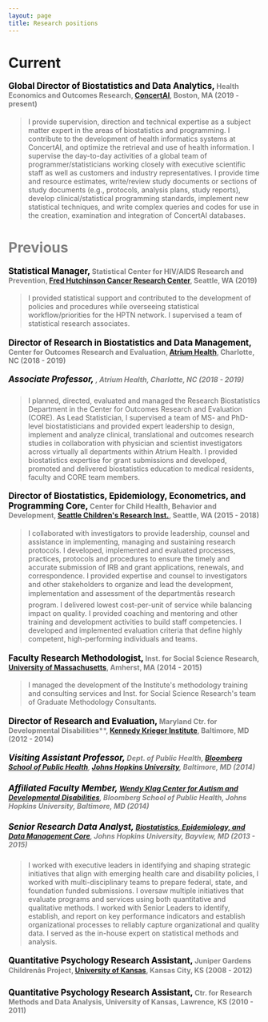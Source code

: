 ```yaml
---
layout: page
title: Research positions 
---
```


# Current 
#### <span style="color:black; font-size:120%">**Global Director of Biostatistics and Data Analytics**,</span> <span style="color:grey; font-size:100%">Health Economics and Outcomes Research, [ConcertAI](https://www.concertai.com/), Boston, MA (2019 - present)</span> 
 
> I provide supervision, direction and technical expertise as a subject matter expert in the areas of biostatistics and programming. I contribute to the development of health informatics systems at ConcertAI, and optimize the retrieval and use of health information. I supervise the day-to-day activities of a global team of programmer/statisticians working closely with executive scientific staff as well as customers and industry representatives. I provide time and resource estimates, write/review study documents or sections of study documents (e.g., protocols, analysis plans, study reports), develop clinical/statistical programming standards, implement new statistical techniques, and write complex queries and codes for use in the creation, examination and integration of ConcertAI databases. 

# <span style="color:grey">Previous</span> 
#### <span style="color:black; font-size:120%">**Statistical Manager**,</span> <span style="color:grey; font-size:100%"> Statistical Center for HIV/AIDS Research and Prevention, [Fred Hutchinson Cancer Research Center](http://www.fredhutch.org), Seattle, WA (2019)</span> 
  
> I provided statistical support and contributed to the development of policies and procedures while overseeing statistical workflow/priorities for the HPTN network. I supervised a team of statistical research associates.  

#### <span style="color:black; font-size:120%">**Director of Research in Biostatistics and Data Management**,</span> <span style="color:grey; font-size:100%"> Center for Outcomes Research and Evaluation, [Atrium Health](https://atriumhealth.org), Charlotte, NC (2018 - 2019)</span>
##### <span style="color:black; font-size:120%">**Associate Professor**,</span> <span style="color:grey; font-size:100%">, Atrium Health, Charlotte, NC (2018 - 2019)</span>   
  
> I planned, directed, evaluated and managed the Research Biostatistics Department in the Center for Outcomes Research and Evaluation (CORE). As Lead Statistician, I supervised a team of MS- and PhD-level biostatisticians and provided expert leadership to design, implement and analyze clinical, translational and outcomes research studies in collaboration with physician and scientist investigators across virtually all departments within Atrium Health. I provided biostatistics expertise for grant submissions and developed, promoted and delivered biostatistics education to medical residents, faculty and CORE team members.

#### <span style="color:black; font-size:120%">**Director of Biostatistics, Epidemiology, Econometrics, and Programming Core**,</span> <span style="color:grey; font-size:100%"> Center for Child Health, Behavior and Development, [Seattle Children's Research Inst.](https://www.seattlechildrens.org/research), Seattle, WA (2015 - 2018)</span>

> I collaborated with investigators to provide leadership, counsel and assistance in implementing, managing and sustaining research protocols. I developed, implemented and evaluated processes, practices, protocols and procedures to ensure the timely and accurate submission of IRB and grant applications, renewals, and correspondence. I provided expertise and counsel to investigators and other stakeholders to organize and lead the development, implementation and assessment of the departmentâs research program. I delivered lowest cost-per-unit of service while balancing impact on quality. I provided coaching and mentoring and other training and development activities to build staff competencies. I developed and implemented evaluation criteria that define highly competent, high-performing individuals and teams.

#### <span style="color:black; font-size:120%">**Faculty Research Methodologist**,</span> <span style="color:grey; font-size:100%"> Inst. for Social Science Research, [University of Massachusetts](https://www.umass.edu), Amherst, MA (2014 - 2015)</span>

> I managed the development of the Institute's methodology training and consulting services and Inst. for Social Science Research's team of Graduate Methodology Consultants.

#### <span style="color:black; font-size:120%">**Director of Research and Evaluation**,</span> <span style="color:grey; font-size:100%"> Maryland Ctr. for Developmental Disabilities**, [Kennedy Krieger Institute](https://www.kennedykrieger.org), Baltimore, MD (2012 - 2014)</span>
##### <span style="color:black; font-size:120%">**Visiting Assistant Professor**,</span> <span style="color:grey; font-size:100%"> Dept. of Public Health, [Bloomberg School of Public Health](https://www.jhsph.edu/), [Johns Hopkins University](https://www.jhu.edu), Baltimore, MD (2014)</span>
##### <span style="color:black; font-size:120%">**Affiliated Faculty Member**,</span> <span style="color:grey; font-size:100%"> [Wendy Klag Center for Autism and Developmental Disabilities](https://www.jhsph.edu/research/centers-and-institutes/wendy-klag-center-for-autism-and-developmental-disabilities/), Bloomberg School of Public Health, Johns Hopkins University, Baltimore, MD (2014) </span>
##### <span style="color:black; font-size:120%">**Senior Research Data Analyst**,</span> <span style="color:grey; font-size:100%"> [Biostatistics, Epidemiology, and Data Management Core](http://beadcore.jhu.edu/), Johns Hopkins University, Bayview, MD (2013 - 2015) </span> 
  
> I worked with executive leaders in identifying and shaping strategic initiatives that align with emerging health care and disability policies, I worked with multi-disciplinary teams to prepare federal, state, and foundation funded submissions. I oversaw multiple initiatives that evaluate programs and services using both quantitative and qualitative methods. I worked with Senior Leaders to identify, establish, and report on key performance indicators and establish organizational processes to reliably capture organizational and quality data. I served as the in-house expert on statistical methods and analysis.

#### <span style="color:black; font-size:120%">**Quantitative Psychology Research Assistant**,</span> <span style="color:grey; font-size:100%"> Juniper Gardens Childrenâs Project, [University of Kansas](https://www.ku.edu), Kansas City, KS (2008 - 2012)</span>

#### <span style="color:black; font-size:120%">**Quantitative Psychology Research Assistant**,</span> <span style="color:grey; font-size:100%">  Ctr. for Research Methods and Data Analysis, University of Kansas, Lawrence, KS (2010 - 2011)</span>
